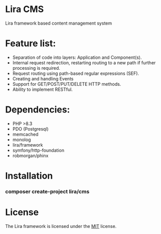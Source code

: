 # Lira CMS
Lira framework based content management system

# Feature list:
- Separation of code into layers: Application and Component(s).
- Internal request redirection, restarting routing to a new path if further processing is required.
- Request routing using path-based regular expressions (SEF).
- Creating and handling Events
- Support for GET/POST/PUT/DELETE HTTP methods.
- Ability to implement RESTful.

# Dependencies:
- PHP >8.3
- PDO (Postgresql)
- memcached
- monolog
- lira/framework
- symfony/http-foundation
- robmorgan/phinx

# Installation
### composer create-project lira/cms

# License
The Lira framework is licensed under the [MIT](LICENSE) license.